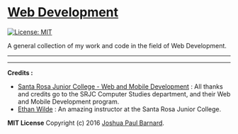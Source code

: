 # [Web Development](https://joshuapaulbarnard.github.io/Web-Development/)

[![License: MIT](https://img.shields.io/badge/License-MIT-yellow.svg)](https://opensource.org/licenses/MIT) 

 A general collection of my work and code in the field of Web Development.


________________________________________________________________________________________________________________________________________
________________________________________________________________________________________________________________________________________


**Credits :**

- [Santa Rosa Junior College - Web and Mobile Development](https://cs.santarosa.edu/web) : All thanks and credits go to the SRJC Computer Studies department, and their Web and Mobile Development program.
- [Ethan Wilde](https://www.linkedin.com/in/ethan-wilde-284108/) : An amazing instructor at the Santa Rosa Junior College.


**MIT License**
Copyright (c) 2016 [Joshua Paul Barnard](https://joshuapaulbarnard.github.io/Web-Development/LICENSE).
